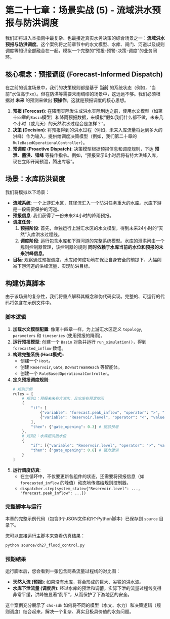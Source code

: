 # 第二十七章：场景实战 (5) - 流域洪水预报与防洪调度

我们即将进入本指南中最复杂、也最接近真实水务决策的综合场景之一：**流域洪水预报与防洪调度**。这个案例将之前章节中的水文模型、水库、闸门、河道以及规则调度等知识全部融合在一起，模拟一个完整的“预报-预警-决策-调度”的业务闭环。

## 核心概念：预报调度 (Forecast-Informed Dispatch)

在之前的调度场景中，我们的决策规则都是基于 **当前** 的系统状态（例如，“当前”水位高于xx）。但在防洪等需要未雨绸缪的场景中，这远远不够。我们必须根据对 **未来** 的预测来做出 **预操作**。这就是预报调度的核心思想。

1.  **预报 (Forecast)**: 在降雨实际发生或洪水实际到达之前，使用水文模型（如第十四章的`Basin`模型）和降雨预报数据，来模拟“假如我们什么都不做，未来几个小时（或几天）的天然洪水过程会是怎样？”。
2.  **决策 (Decision)**: 将预报得到的洪水过程（例如，未来入库流量将达到多大的洪峰）作为输入，提供给调度决策模型（例如，我们第二十章的`RuleBasedOperationalController`）。
3.  **预调度 (Proactive Dispatch)**: 决策模型根据预报信息和调度规则，下达 **预泄、蓄洪、错峰** 等操作指令。例如，“预报显示6小时后将有特大洪峰入库，现在立即开闸预泄，腾出库容”。

## 场景：水库防洪调度

我们将模拟以下场景：
*   **流域系统**: 一个上游汇水区，其径流汇入一个防洪任务重大的水库。水库下游是一段需要保护的河道。
*   **预报信息**: 我们获得了一份未来24小时的降雨预报。
*   **调度任务**:
    1.  **预报阶段**: 首先，单独运行上游汇水区的水文模型，得到未来24小时的“天然”入库洪水过程线。
    2.  **调度阶段**: 运行包含水库和下游河道的完整系统模型。水库的泄洪闸由一个规则控制器管理，该控制器的规则 **同时依赖于水库当前的水位和预报的未来洪峰信息**。
*   **目标**: 观察通过预报调度，水库如何成功地在保证自身安全的前提下，大幅削减下游河道的洪峰流量，实现防洪目标。

## 构建仿真脚本

由于该场景的复杂性，我们将重点解释其概念和伪代码实现。完整的、可运行的代码将包含在示例文件中。

### 脚本逻辑

1.  **加载水文模型配置**: 像第十四章一样，为上游汇水区定义 `topology`, `parameters` 和 `timeseries` (使用预报的降雨)。
2.  **运行预报模型**: 创建一个 `Basin` 对象并运行 `run_simulation()`，得到 `forecasted_inflow` 数组。
3.  **构建完整系统 (Host模式)**:
    *   创建一个 `Host`。
    *   创建 `Reservoir`, `Gate`, `DownstreamReach` 等智能体。
    *   创建一个 `RuleBasedOperationalController`。
4.  **定义预报调度规则**:
    ```python
    # 规则示例
    rules = [
        # 规则1：预报未来有大洪水，且水库有预泄空间
        {
            "if": [
                {"variable": "forecast.peak_inflow", "operator": ">", "value": 500},
                {"variable": "Reservoir.level", "operator": "<", "value": 19.5}
            ],
            "then": {"gate_opening": 0.3} # 提前预泄
        },
        # 规则2：水库超汛限水位
        {
            "if": [{"variable": "Reservoir.level", "operator": ">", "value": 20.0}],
            "then": {"gate_opening": 0.8} # 强力泄洪
        }
    ]
    ```
5.  **运行调度仿真**:
    *   在主循环中，不仅要更新各组件的状态，还需要将预报信息（如 `forecasted_inflow` 的峰值）动态地传递给规则控制器。
    *   `dispatcher.step(system_state={"Reservoir.level": ..., "forecast.peak_inflow": ...})`

### 完整脚本与运行

本章的完整示例代码（包含3个JSON文件和1个Python脚本）已保存到 `source` 目录下。

您可以直接运行主脚本来查看仿真结果：

```bash
python source/ch27_flood_control.py
```

### 预期结果

运行脚本后，您会看到一张包含两条流量过程线的对比图：
*   **天然入流 (预报)**: 如果没有水库，将会形成的巨大、尖锐的洪水波。
*   **水库下泄流量 (调度后)**: 经过水库的预泄和调蓄，实际下泄的流量过程线变得非常平缓，洪峰被显著“削平”，从而保护了下游地区的安全。

这个案例充分展示了 `chs-sdk` 如何将不同的模型（水文、水力）和决策逻辑（规则调度）结合起来，解决一个复杂、真实且极具价值的水务问题。
